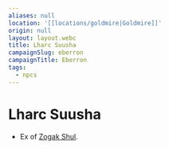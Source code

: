 ```yaml
---
aliases: null
location: '[[locations/goldmire|Goldmire]]'
origin: null
layout: layout.webc
title: Lharc Suusha
campaignSlug: eberron
campaignTitle: Eberron
tags:
  - npcs
---
```

# Lharc Suusha

- Ex of [Zogak Shul](npcs/zogak-shul.md).

